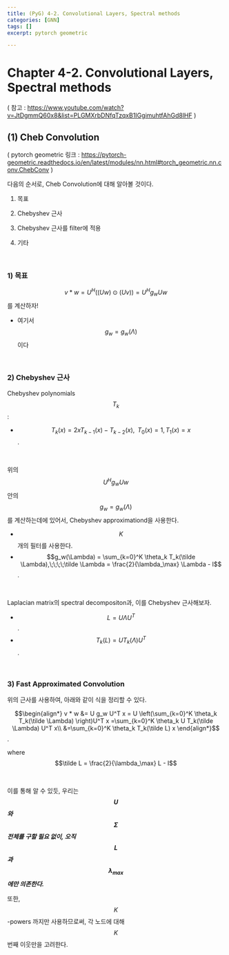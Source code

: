 ```yaml
---
title: (PyG) 4-2. Convolutional Layers, Spectral methods
categories: [GNN]
tags: []
excerpt: pytorch geometric

---
```


<script src="https://cdn.mathjax.org/mathjax/latest/MathJax.js?config=TeX-AMS-MML_HTMLorMML" type="text/javascript"></script>

# Chapter 4-2. Convolutional Layers, Spectral methods

( 참고 : https://www.youtube.com/watch?v=JtDgmmQ60x8&list=PLGMXrbDNfqTzqxB1IGgimuhtfAhGd8lHF )



## (1) Cheb Convolution

( pytorch geometric 링크 : https://pytorch-geometric.readthedocs.io/en/latest/modules/nn.html#torch_geometric.nn.conv.ChebConv )

다음의 순서로, Cheb Convolution에 대해 알아볼 것이다.

1. 목표
2. Chebyshev 근사
3. Chebyshev 근사를 filter에 적용

4. 기타

<br>

### 1) 목표

$$v * w  = U^H ((U  w) \odot (U  v))= U^H g_w U  w$$ 를 계산하자! 

- 여기서 $$g_w = g_w(\Lambda)$$ 이다


<br>

### 2) Chebyshev 근사

Chebyshev polynomials $$T_k$$ :

- $$T_{k}(x) = 2 x T_{k-1}(x) - T_{k-2}(x), \;\; T_0(x) = 1, T_1(x) = x$$.

<br>

위의 $$U^H g_w U  w$$ 안의 $$g_w = g_w(\Lambda)$$를 계산하는데에 있어서, Chebyshev approximationd을 사용한다.

- $$K$$ 개의 필터를 사용한다.
- $$g_w(\Lambda) = \sum_{k=0}^K \theta_k T_k(\tilde \Lambda),\;\;\;\;\tilde \Lambda = \frac{2}{\lambda_\max} \Lambda - I$$.

<br>

Laplacian matrix의 spectral decompositon과, 이를 Chebyshev 근사해보자.

- $$L = U \Lambda U^T$$.
- $$T_k(L) = U T_k(\Lambda) U^T$$.

<br>

### 3) Fast Approximated Convolution

위의 근사를 사용하여, 아래와 같이 식을 정리할 수 있다.

$$\begin{align*} v * w &= U g_w U^T x = U \left(\sum_{k=0}^K \theta_k T_k(\tilde \Lambda) \right)U^T x =\sum_{k=0}^K  \theta_k U  T_k(\tilde \Lambda) U^T x\\  &=\sum_{k=0}^K  \theta_k T_k(\tilde L) x  \end{align*}$$.

where $$\tilde L = \frac{2}{\lambda_\max} L - I$$

<br>

이를 통해 알 수 있듯, 우리는 ***$$U$$ 와 $$\Sigma$$ 전체를 구할 필요 없이, 오직 $$L$$ 과 $$\lambda_{\text{max}}$$에만 의존한다.***

또한, $$K$$-powers 까지만 사용하므로써, 각 노드에 대해 $$K$$ 번째 이웃만을 고려한다.